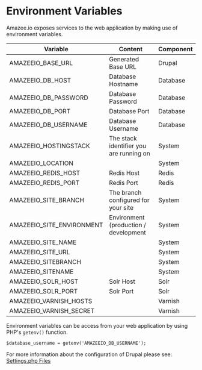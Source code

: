 # Environment Variables

Amazee.io exposes services to the web application by making use of environment variables.

| Variable                  | Content            | Component |
|---------------------------|--------------------|-----------|
| AMAZEEIO_BASE_URL         | Generated Base URL | Drupal    |
| AMAZEEIO_DB_HOST          | Database Hostname  | Database  |
| AMAZEEIO_DB_PASSWORD      | Database Password  | Database  |
| AMAZEEIO_DB_PORT          | Database Port      | Database  |
| AMAZEEIO_DB_USERNAME      | Database Username  | Database  |
| AMAZEEIO_HOSTINGSTACK     | The stack identifier you are running on                    | System    |
| AMAZEEIO_LOCATION         |                    | System    |
| AMAZEEIO_REDIS_HOST       | Redis Host         | Redis     |
| AMAZEEIO_REDIS_PORT       | Redis Port         | Redis     |
| AMAZEEIO_SITE_BRANCH      | The branch configured for your site                   | System    |
| AMAZEEIO_SITE_ENVIRONMENT | Environment (production / development                   | System    |
| AMAZEEIO_SITE_NAME        |                    | System    |
| AMAZEEIO_SITE_URL         |                    | System    |
| AMAZEEIO_SITEBRANCH       |                    | System    |
| AMAZEEIO_SITENAME         |                    | System    |
| AMAZEEIO_SOLR_HOST        | Solr Host          | Solr      |
| AMAZEEIO_SOLR_PORT        | Solr Port          | Solr      |
| AMAZEEIO_VARNISH_HOSTS    |                    | Varnish   |
| AMAZEEIO_VARNISH_SECRET   |                    | Varnish   |


Environment variables can be access from your web application by using PHP's `getenv()` function.
```
$database_username = getenv('AMAZEEIO_DB_USERNAME');
```
For more information about the configuration of Drupal please see: [Settings.php Files](./settingsphpfiles)
